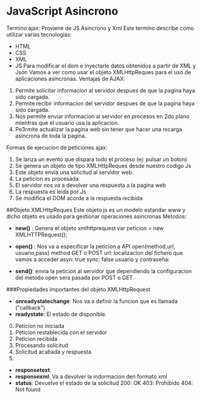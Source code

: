 # JavaScript Asincrono
Termino ajax: Proviene de JS Asincrono y Xml
Este termino describe como utilizar varias tecnologias:
* HTML
* CSS
* XML
* JS
Para modificar el dom e inyectarle datos obtenidos a partir de XML y Json
Vamos a ver como usar el objeto XMLHttpReques para el uso de aplicaciones asincronas. 
Ventajas de AJAX:
1. Permite solicitar informacion al servidor despues de que la pagina haya sido cargada.
2. Permite recibir informacion del servidor despues de que la pagina haya sido cargada.
3. Nos permite enviar informacion al servidor en procesos en 2do plano mientras que el usuario usa la aplicacion.
4. Pe3rmite actualizar la pagina web sin tener que hacer una recarga asincrona de toda la pagina.

Formas de ejecucion de peticiones ajax:
1. Se lanza un evento que dispara todo el proceso (ej: pulsar un boton)
2. Se genera un objeto de tipo XMLHttpReques desde nuestro codigo Js
3. Este objeto envia una solicitud al servidor web.
4. La peticion es procesada 
5. El servidor nos va a devolver una respuesta a la pagina web
6. La respuesta es leida por Js
7. Se modifica el DOM acorde a la respuesta recibida


##Objeto XMLHttpReques
Este objeto js es un modelo estandar www y dicho objeto es usado para gestionar operaciones asincronas
Metodos:
* __new()__ : Genera el objeto xmlhttprequest
    var peticion = new XMLHTTPRequest();
* __open()__ : Nos va a especificar la peticion a API
    open(method,url, usuario,pass)
    method GET o POST
    url: localizacion del fichero que vamos a acceder
    asyn: true
    sync: false
    usuario y contraseña: 

* __send()__: envia la peticion al servidor que dependiendo la configuracion del metodo open sera pasada por POST o GET.

###Propiedades importantes del objeto XMLHttpRequest
* __onreadystatechange__: Nos va a definir la funcion que es llamada ("callback") 
* __readystate__: El estado de disponible.
0. Peticion no iniciada 
1. Peticion restablecida con el servidor
2. Peticion recibida
3. Procesando solicitud
4. Solicitud acabada y respuesta
5. 

* __responsetext__:
* __responsexml__: Va a devolver la indormacion den formato xml 
* __status__: Devuelve el estado de la solicitud
    200: OK
    403: Prohibido
    404: Not found 

